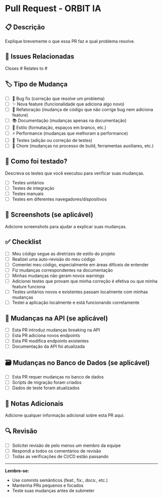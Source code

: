 # Pull Request - ORBIT IA

## 📋 Descrição
Explique brevemente o que essa PR faz e qual problema resolve.

## 🔗 Issues Relacionadas
Closes #
Relates to #

## 🏷️ Tipo de Mudança
- [ ] 🐛 Bug fix (correção que resolve um problema)
- [ ] ✨ Nova feature (funcionalidade que adiciona algo novo)
- [ ] 🔨 Refatoração (mudança de código que não corrige bug nem adiciona feature)
- [ ] 📚 Documentação (mudanças apenas na documentação)
- [ ] 🎨 Estilo (formatação, espaços em branco, etc.)
- [ ] ⚡ Performance (mudanças que melhoram a performance)
- [ ] 🧪 Testes (adição ou correção de testes)
- [ ] 🔧 Chore (mudanças no processo de build, ferramentas auxiliares, etc.)

## 🧪 Como foi testado?
Descreva os testes que você executou para verificar suas mudanças.

- [ ] Testes unitários
- [ ] Testes de integração
- [ ] Testes manuais
- [ ] Testes em diferentes navegadores/dispositivos

## 📸 Screenshots (se aplicável)
Adicione screenshots para ajudar a explicar suas mudanças.

## ✅ Checklist
- [ ] Meu código segue as diretrizes de estilo do projeto
- [ ] Realizei uma auto-revisão do meu código
- [ ] Comentei meu código, especialmente em áreas difíceis de entender
- [ ] Fiz mudanças correspondentes na documentação
- [ ] Minhas mudanças não geram novos warnings
- [ ] Adicionei testes que provam que minha correção é efetiva ou que minha feature funciona
- [ ] Testes unitários novos e existentes passam localmente com minhas mudanças
- [ ] Testei a aplicação localmente e está funcionando corretamente

## 🔄 Mudanças na API (se aplicável)
- [ ] Esta PR introduz mudanças breaking na API
- [ ] Esta PR adiciona novos endpoints
- [ ] Esta PR modifica endpoints existentes
- [ ] Documentação da API foi atualizada

## 🗃️ Mudanças no Banco de Dados (se aplicável)
- [ ] Esta PR requer mudanças no banco de dados
- [ ] Scripts de migração foram criados
- [ ] Dados de teste foram atualizados

## 📝 Notas Adicionais
Adicione qualquer informação adicional sobre esta PR aqui.

## 🔍 Revisão
- [ ] Solicitei revisão de pelo menos um membro da equipe
- [ ] Respondi a todos os comentários de revisão
- [ ] Todas as verificações de CI/CD estão passando

---

**Lembre-se:** 
- Use commits semânticos (feat:, fix:, docs:, etc.)
- Mantenha PRs pequenos e focados
- Teste suas mudanças antes de submeter


